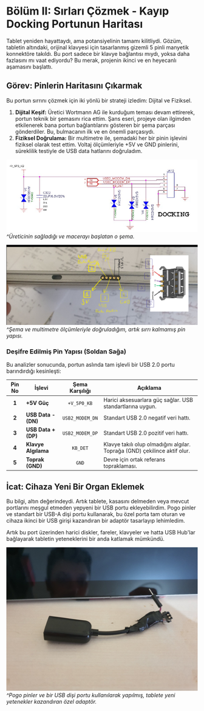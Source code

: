 # Bölüm II: Sırları Çözmek - Kayıp Docking Portunun Haritası

Tablet yeniden hayattaydı, ama potansiyelinin tamamı kilitliydi. Gözüm, tabletin altındaki, orijinal klavyesi için tasarlanmış gizemli 5 pinli manyetik konnektöre takıldı. Bu port sadece bir klavye bağlantısı mıydı, yoksa daha fazlasını mı vaat ediyordu? Bu merak, projenin ikinci ve en heyecanlı aşamasını başlattı.

## Görev: Pinlerin Haritasını Çıkarmak

Bu portun sırrını çözmek için iki yönlü bir strateji izledim: Dijital ve Fiziksel.

1.  **Dijital Keşif:** Üretici Wortmann AG ile kurduğum teması devam ettirerek, portun teknik bir şemasını rica ettim. Şans eseri, projeye olan ilgimden etkilenerek bana portun bağlantılarını gösteren bir şema parçası gönderdiler. Bu, bulmacanın ilk ve en önemli parçasıydı.
2.  **Fiziksel Doğrulama:** Bir multimetre ile, şemadaki her bir pinin işlevini fiziksel olarak test ettim. Voltaj ölçümleriyle +5V ve GND pinlerini, süreklilik testiyle de USB data hatlarını doğruladım.

![Docking Portu Şeması](../assets/images/thumbnail_pin_belegung_F1T.jpg)
*^Üreticinin sağladığı ve macerayı başlatan o şema.*

![Kendi Pin Çizimim](../assets/images/pin%20diyagram%20tablet.png)
*^Şema ve multimetre ölçümleriyle doğruladığım, artık sırrı kalmamış pin yapısı.*

### Deşifre Edilmiş Pin Yapısı (Soldan Sağa)

Bu analizler sonucunda, portun aslında tam işlevli bir USB 2.0 portu barındırdığı kesinleşti:

| Pin No | İşlevi                | Şema Karşılığı | Açıklama                                                                |
| :----: | ------------------- | :------------: | ----------------------------------------------------------------------- |
| **1**  | **+5V Güç**         |  `+V_5P0_KB`   | Harici aksesuarlara güç sağlar. USB standartlarına uygun.                 |
| **2**  | **USB Data - (DN)** | `USB2_MODEM_DN`| Standart USB 2.0 negatif veri hattı.                                    |
| **3**  | **USB Data + (DP)** | `USB2_MODEM_DP`| Standart USB 2.0 pozitif veri hattı.                                    |
| **4**  | **Klavye Algılama** |    `KB_DET`    | Klavye takılı olup olmadığını algılar. Toprağa (GND) çekilince aktif olur. |
| **5**  | **Toprak (GND)**    |     `GND`      | Devre için ortak referans topraklaması.                                   |

## İcat: Cihaza Yeni Bir Organ Eklemek

Bu bilgi, altın değerindeydi. Artık tablete, kasasını delmeden veya mevcut portlarını meşgul etmeden yepyeni bir USB portu ekleyebilirdim. Pogo pinler ve standart bir USB-A dişi portu kullanarak, bu özel porta tam oturan ve cihaza ikinci bir USB girişi kazandıran bir adaptör tasarlayıp lehimledim.

Artık bu port üzerinden harici diskler, fareler, klavyeler ve hatta USB Hub'lar bağlayarak tabletin yeteneklerini bir anda katlamak mümkündü.

![Özel USB Adaptörüm](../assets/images/tablete%20bağlanan%20usb%20dişi%20kısım.jpg)
*^Pogo pinler ve bir USB dişi portu kullanılarak yapılmış, tablete yeni yetenekler kazandıran özel adaptör.*
